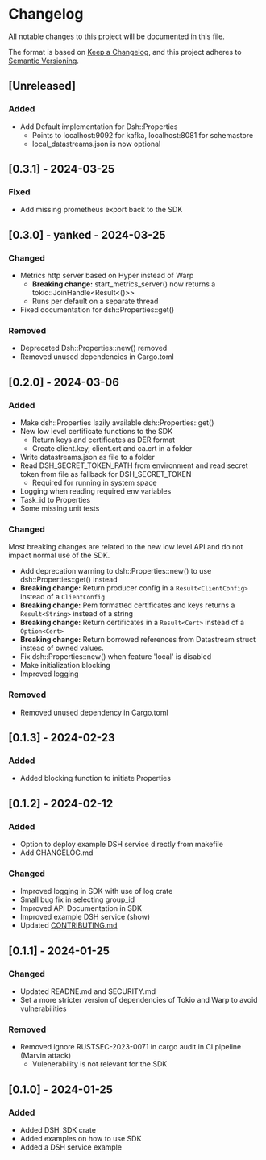 # Changelog

All notable changes to this project will be documented in this file.

The format is based on [Keep a Changelog](https://keepachangelog.com/en/1.1.0/),
and this project adheres to [Semantic Versioning](https://semver.org/spec/v2.0.0.html).

## [Unreleased]

### Added
- Add Default implementation for Dsh::Properties
  - Points to localhost:9092 for kafka, localhost:8081 for schemastore
  - local_datastreams.json is now optional


## [0.3.1] - 2024-03-25
  
### Fixed
- Add missing prometheus export back to the SDK

## [0.3.0] - yanked - 2024-03-25
  
### Changed
- Metrics http server based on Hyper instead of Warp
  - **Breaking change:**  start_metrics_server() now returns a tokio::JoinHandle<Result<()>>
  - Runs per default on a separate thread
- Fixed documentation for dsh::Properties::get()

### Removed
- Deprecated Dsh::Properties::new() removed
- Removed unused dependencies in Cargo.toml

## [0.2.0] - 2024-03-06
  
### Added

- Make dsh::Properties lazily available dsh::Properties::get() 
- New low level certificate functions to the SDK
  - Return keys and certificates as DER format
  - Create client.key, client.crt and ca.crt in a folder
- Write datastreams.json as file to a folder
- Read DSH_SECRET_TOKEN_PATH from environment and read secret token from file as fallback for DSH_SECRET_TOKEN
  - Required for running in system space
- Logging when reading required env variables
- Task_id to Properties
- Some missing unit tests

### Changed
Most breaking changes are related to the new low level API and do not impact normal use of the SDK.
- Add deprecation warning to dsh::Properties::new() to use dsh::Properties::get() instead
- **Breaking change:**  Return producer config in a `Result<ClientConfig>` instead of a `ClientConfig`
- **Breaking change:**  Pem formatted certificates and keys returns a `Result<String>` instead of a string
- **Breaking change:**  Return certificates in a `Result<Cert>` instead of a `Option<Cert>`
- **Breaking change:**  Return borrowed references from Datastream struct instead of owned values.
- Fix dsh::Properties::new() when feature 'local' is disabled
- Make initialization blocking
- Improved logging

### Removed
- Removed unused dependency in Cargo.toml
  

## [0.1.3] - 2024-02-23

### Added
- Added blocking function to initiate Properties

## [0.1.2] - 2024-02-12

### Added
- Option to deploy example DSH service directly from makefile
- Add CHANGELOG.md

### Changed
- Improved logging in SDK with use of log crate
- Small bug fix in selecting group_id
- Improved API Documentation in SDK
- Improved example DSH service (show)
- Updated [CONTRIBUTING.md](CONTRIBUTING.md)

## [0.1.1] - 2024-01-25

### Changed
- Updated READNE.md and SECURITY.md
- Set a more stricter version of dependencies of Tokio and Warp to avoid vulnerabilities

### Removed
- Removed ignore RUSTSEC-2023-0071 in cargo audit in CI pipeline (Marvin attack)
  - Vulenerability is not relevant for the SDK


## [0.1.0] - 2024-01-25

### Added

- Added DSH_SDK crate
- Added examples on how to use SDK
- Added a DSH service example
